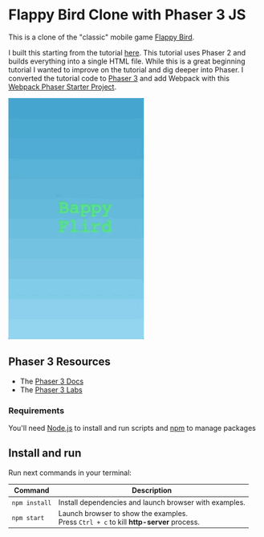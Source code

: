 # Flappy Bird Clone with Phaser 3 JS

This is a clone of the "classic" mobile game [Flappy Bird](https://en.wikipedia.org/wiki/Flappy_Bird).

I built this starting from the tutorial [here](http://www.lessmilk.com/tutorial/flappy-bird-phaser-1). This tutorial uses Phaser 2 and builds everything into a single HTML file. While this is a great beginning tutorial I wanted to improve on the tutorial and dig deeper into Phaser. I converted the tutorial code to [Phaser 3](https://phaser.io/) and add Webpack with this [Webpack Phaser Starter Project](https://github.com/soggybag/phaser3-project-template).

![Flappy.gif](flappy.gif)

## Phaser 3 Resources 

- The [Phaser 3 Docs](https://photonstorm.github.io/phaser3-docs/)
- The [Phaser 3 Labs](https://labs.phaser.io)

### Requirements

You'll need [Node.js](https://nodejs.org) to install and run scripts and [npm](https://www.npmjs.com) to manage packages

## Install and run

Run next commands in your terminal:

| Command | Description |
|---------|-------------|
| `npm install` | Install dependencies and launch browser with examples.|
| `npm start` | Launch browser to show the examples. <br> Press `Ctrl + c` to kill **http-server** process. |

